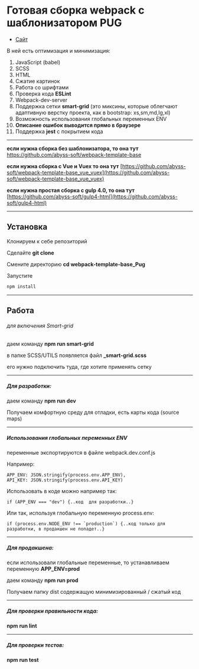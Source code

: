 # Готовая сборка webpack с шаблонизатором PUG

* [Сайт](https://aislu96.github.io/colorfun/)

В ней есть оптимизация и минимизация:

1. JavaScript (babel)
2. SCSS
3. HTML
4. Сжатие картинок
5. Работа со шрифтами
6. Проверка кода **ESLint**
7. Webpack-dev-server
8. Поддержка сетки **smart-grid** (это миксины, которые облегчают адаптивную верстку проекта, как в bootstrap: xs,sm,md,lg,xl)
9. Возможность использования глобальных переменных ENV
10. **Описание ошибок выводится прямо в браузере**
11. Поддержка **jest** с покрытием кода

----
**если нужна сборка без шаблонизатора, то она тут**
[https://github.com/abyss-soft/webpack-template-base ](https://github.com/abyss-soft/webpack-template-base ) 

**если нужна сборка с Vue и Vuex то она тут**
[https://github.com/abyss-soft/webpack-template-base_vue_vuex](https://github.com/abyss-soft/webpack-template-base_vue_vuex) 


**если нужна простая сборка с gulp 4.0, то она тут**
[https://github.com/abyss-soft/gulp4-html](https://github.com/abyss-soft/gulp4-html) 

----

## Установка

Клонируем к себе репозиторий

Сделайте **git clone**

Смените директорию **cd webpack-template-base_Pug**

Запустите  
```bash
npm install
```

---

## Работа

###### для включения Smart-grid 

даем команду **npm run smart-grid**

в папке SCSS/UTILS появляется файл **_smart-grid.scss** 

его нужно подключить туда, где хотите применять сетку

----

##### Для разработки:

даем команду **npm run dev**

Получаем комфортную среду для отладки, есть карты кода (source maps)

---
##### Использования глобальных переменных ENV
переменные экспортируются в файле webpack.dev.conf.js

Например:

    APP_ENV: JSON.stringify(process.env.APP_ENV),
    API_KEY: JSON.stringify(process.env.API_KEY)

Использовать в коде можно например так:

    if (APP_ENV === "dev") {..код  для разработки..}

Или так, используя глобальную переменную process.env:

    if (process.env.NODE_ENV !== `production`) {..код только для разработки, в продакшен не попадет..}

---

##### Для продакшена:

если использовали глобальные переменные, то устанавливаем переменную **APP_ENV=prod**

даем команду **npm run prod**

Получаем папку dist содержащую минимизированный / сжатый код

---

##### Для проверки правильности кода:

**npm run lint**

---

##### Для проверки тестов:

**npm run test**
